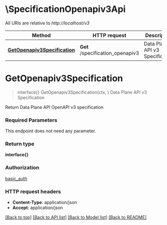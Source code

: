 # \SpecificationOpenapiv3Api

All URIs are relative to *http://localhost/v3*

Method | HTTP request | Description
------------- | ------------- | -------------
[**GetOpenapiv3Specification**](SpecificationOpenapiv3Api.md#GetOpenapiv3Specification) | **Get** /specification_openapiv3 | Data Plane API v3 Specification


# **GetOpenapiv3Specification**
> interface{} GetOpenapiv3Specification(ctx, )
Data Plane API v3 Specification

Return Data Plane API OpenAPI v3 specification

### Required Parameters
This endpoint does not need any parameter.

### Return type

**interface{}**

### Authorization

[basic_auth](../README.md#basic_auth)

### HTTP request headers

 - **Content-Type**: application/json
 - **Accept**: application/json

[[Back to top]](#) [[Back to API list]](../README.md#documentation-for-api-endpoints) [[Back to Model list]](../README.md#documentation-for-models) [[Back to README]](../README.md)


